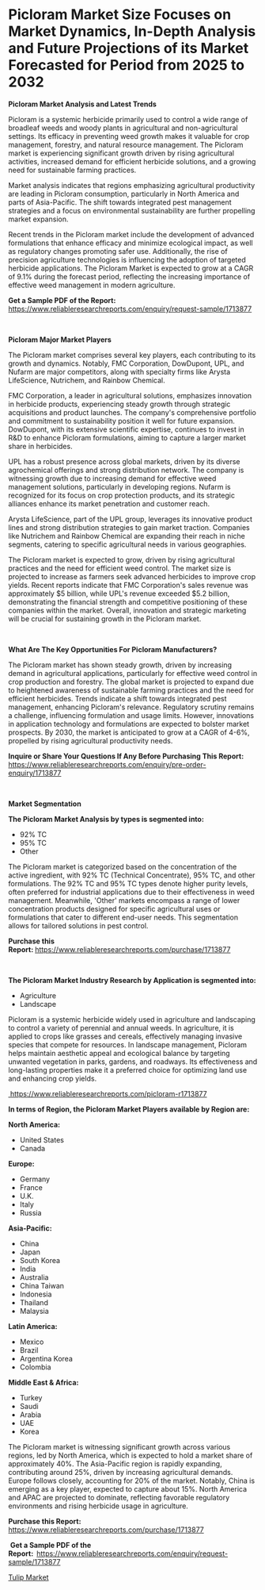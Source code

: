 <p><h1>Picloram Market Size Focuses on Market Dynamics, In-Depth Analysis and Future Projections of its Market Forecasted for Period from 2025 to 2032</h1></p><p><strong>Picloram Market Analysis and Latest Trends</strong></p>
<p><p>Picloram is a systemic herbicide primarily used to control a wide range of broadleaf weeds and woody plants in agricultural and non-agricultural settings. Its efficacy in preventing weed growth makes it valuable for crop management, forestry, and natural resource management. The Picloram market is experiencing significant growth driven by rising agricultural activities, increased demand for efficient herbicide solutions, and a growing need for sustainable farming practices. </p><p>Market analysis indicates that regions emphasizing agricultural productivity are leading in Picloram consumption, particularly in North America and parts of Asia-Pacific. The shift towards integrated pest management strategies and a focus on environmental sustainability are further propelling market expansion. </p><p>Recent trends in the Picloram market include the development of advanced formulations that enhance efficacy and minimize ecological impact, as well as regulatory changes promoting safer use. Additionally, the rise of precision agriculture technologies is influencing the adoption of targeted herbicide applications. The Picloram Market is expected to grow at a CAGR of 9.1% during the forecast period, reflecting the increasing importance of effective weed management in modern agriculture.</p></p>
<p><strong>Get a Sample PDF of the Report:&nbsp;</strong> <a href="https://www.reliableresearchreports.com/enquiry/request-sample/1713877?utm_campaign=2098&utm_medium=2&utm_source=Github&utm_content=ia&utm_term=30032025&utm_id=picloram">https://www.reliableresearchreports.com/enquiry/request-sample/1713877</a></p>
<p>&nbsp;</p>
<p><strong>Picloram Major Market Players</strong></p>
<p><p>The Picloram market comprises several key players, each contributing to its growth and dynamics. Notably, FMC Corporation, DowDupont, UPL, and Nufarm are major competitors, along with specialty firms like Arysta LifeScience, Nutrichem, and Rainbow Chemical.</p><p>FMC Corporation, a leader in agricultural solutions, emphasizes innovation in herbicide products, experiencing steady growth through strategic acquisitions and product launches. The company's comprehensive portfolio and commitment to sustainability position it well for future expansion. DowDupont, with its extensive scientific expertise, continues to invest in R&D to enhance Picloram formulations, aiming to capture a larger market share in herbicides.</p><p>UPL has a robust presence across global markets, driven by its diverse agrochemical offerings and strong distribution network. The company is witnessing growth due to increasing demand for effective weed management solutions, particularly in developing regions. Nufarm is recognized for its focus on crop protection products, and its strategic alliances enhance its market penetration and customer reach.</p><p>Arysta LifeScience, part of the UPL group, leverages its innovative product lines and strong distribution strategies to gain market traction. Companies like Nutrichem and Rainbow Chemical are expanding their reach in niche segments, catering to specific agricultural needs in various geographies.</p><p>The Picloram market is expected to grow, driven by rising agricultural practices and the need for efficient weed control. The market size is projected to increase as farmers seek advanced herbicides to improve crop yields. Recent reports indicate that FMC Corporation's sales revenue was approximately $5 billion, while UPL's revenue exceeded $5.2 billion, demonstrating the financial strength and competitive positioning of these companies within the market. Overall, innovation and strategic marketing will be crucial for sustaining growth in the Picloram market.</p></p>
<p>&nbsp;</p>
<p><strong>What Are The Key Opportunities For Picloram Manufacturers?</strong></p>
<p><p>The Picloram market has shown steady growth, driven by increasing demand in agricultural applications, particularly for effective weed control in crop production and forestry. The global market is projected to expand due to heightened awareness of sustainable farming practices and the need for efficient herbicides. Trends indicate a shift towards integrated pest management, enhancing Picloram's relevance. Regulatory scrutiny remains a challenge, influencing formulation and usage limits. However, innovations in application technology and formulations are expected to bolster market prospects. By 2030, the market is anticipated to grow at a CAGR of 4-6%, propelled by rising agricultural productivity needs.</p></p>
<p><strong>Inquire or Share Your Questions If Any Before Purchasing This Report:</strong> <a href="https://www.reliableresearchreports.com/enquiry/pre-order-enquiry/1713877?utm_campaign=2098&utm_medium=2&utm_source=Github&utm_content=ia&utm_term=30032025&utm_id=picloram">https://www.reliableresearchreports.com/enquiry/pre-order-enquiry/1713877</a></p>
<p>&nbsp;</p>
<p><strong>Market Segmentation</strong></p>
<p><strong>The Picloram Market Analysis by types is segmented into:</strong></p>
<p><ul><li>92% TC</li><li>95% TC</li><li>Other</li></ul></p>
<p><p>The Picloram market is categorized based on the concentration of the active ingredient, with 92% TC (Technical Concentrate), 95% TC, and other formulations. The 92% TC and 95% TC types denote higher purity levels, often preferred for industrial applications due to their effectiveness in weed management. Meanwhile, 'Other' markets encompass a range of lower concentration products designed for specific agricultural uses or formulations that cater to different end-user needs. This segmentation allows for tailored solutions in pest control.</p></p>
<p><strong>Purchase this Report:&nbsp;</strong><a href="https://www.reliableresearchreports.com/purchase/1713877?utm_campaign=2098&utm_medium=2&utm_source=Github&utm_content=ia&utm_term=30032025&utm_id=picloram">https://www.reliableresearchreports.com/purchase/1713877</a></p>
<p>&nbsp;</p>
<p><strong>The Picloram Market Industry Research by Application is segmented into:</strong></p>
<p><ul><li>Agriculture</li><li>Landscape</li></ul></p>
<p><p>Picloram is a systemic herbicide widely used in agriculture and landscaping to control a variety of perennial and annual weeds. In agriculture, it is applied to crops like grasses and cereals, effectively managing invasive species that compete for resources. In landscape management, Picloram helps maintain aesthetic appeal and ecological balance by targeting unwanted vegetation in parks, gardens, and roadways. Its effectiveness and long-lasting properties make it a preferred choice for optimizing land use and enhancing crop yields.</p></p>
<p><a href="https://www.reliableresearchreports.com/picloram-r1713877?utm_campaign=2098&utm_medium=2&utm_source=Github&utm_content=ia&utm_term=30032025&utm_id=picloram">&nbsp;https://www.reliableresearchreports.com/picloram-r1713877</a></p>
<p><strong>In terms of Region, the Picloram Market Players available by Region are:</strong></p>
<p>
    <p> <strong> North America: </strong>
        <ul>
            <li>United States</li>
            <li>Canada</li>
        </ul>
        </p> 
    <p> <strong> Europe: </strong>
        <ul>
            <li>Germany</li>
            <li>France</li>
            <li>U.K.</li>
            <li>Italy</li>
            <li>Russia</li>
        </ul>
        </p> 
    <p> <strong> Asia-Pacific: </strong>
        <ul>
            <li>China</li>
            <li>Japan</li>
            <li>South Korea</li>
            <li>India</li>
            <li>Australia</li>
            <li>China Taiwan</li>
            <li>Indonesia</li>
            <li>Thailand</li>
            <li>Malaysia</li>
        </ul>
        </p> 
    <p> <strong> Latin America: </strong>
        <ul>
            <li>Mexico</li>
            <li>Brazil</li>
            <li>Argentina Korea</li>
            <li>Colombia</li>
        </ul>
        </p> 
    <p> <strong> Middle East & Africa: </strong>
        <ul>
            <li>Turkey</li>
            <li>Saudi</li>
            <li>Arabia</li>
            <li>UAE</li>
            <li>Korea</li>
        </ul>
    </p>
    </p>
<p><p>The Picloram market is witnessing significant growth across various regions, led by North America, which is expected to hold a market share of approximately 40%. The Asia-Pacific region is rapidly expanding, contributing around 25%, driven by increasing agricultural demands. Europe follows closely, accounting for 20% of the market. Notably, China is emerging as a key player, expected to capture about 15%. North America and APAC are projected to dominate, reflecting favorable regulatory environments and rising herbicide usage in agriculture.</p></p>
<p><strong>Purchase this Report: </strong><a href="https://www.reliableresearchreports.com/purchase/1713877?utm_campaign=2098&utm_medium=2&utm_source=Github&utm_content=ia&utm_term=30032025&utm_id=picloram">https://www.reliableresearchreports.com/purchase/1713877</a></p>
<p>&nbsp;<strong>Get a Sample PDF of the Report:&nbsp;&nbsp;</strong><a href="https://www.reliableresearchreports.com/enquiry/request-sample/1713877?utm_campaign=2098&utm_medium=2&utm_source=Github&utm_content=ia&utm_term=30032025&utm_id=picloram">https://www.reliableresearchreports.com/enquiry/request-sample/1713877</a></p>
<p><strong></strong></p>
<p><p><a href="https://github.com/AshrafKhan865/Market-Research-Report-List-2/blob/main/tulip-market.md?utm_campaign=2098&utm_medium=2&utm_source=Github&utm_content=ia&utm_term=30032025&utm_id=picloram">Tulip Market</a></p></p>